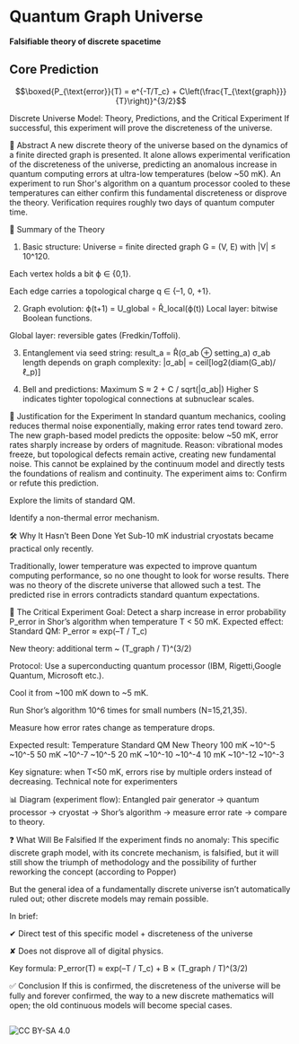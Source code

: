 # Quantum Graph Universe  
**Falsifiable theory of discrete spacetime**  

## Core Prediction  
```math  
\boxed{P_{\text{error}}(T) = e^{-T/T_c} + C\left(\frac{T_{\text{graph}}}{T}\right)}^{3/2}
```
Discrete Universe Model: Theory, Predictions, and the Critical Experiment
If successful, this experiment will prove the discreteness of the universe.

📌 Abstract
A new discrete theory of the universe based on the dynamics of a finite directed graph is presented. It alone allows experimental verification of the discreteness of the universe, predicting an anomalous increase in quantum computing errors at ultra-low temperatures (below ~50 mK). An experiment to run Shor's algorithm on a quantum processor cooled to these temperatures can either confirm this fundamental discreteness or disprove the theory. Verification requires roughly two days of quantum computer time.

🧬 Summary of the Theory
1. Basic structure:
Universe = finite directed graph G = (V, E) with |V| ≤ 10^120.


Each vertex holds a bit ϕ ∈ {0,1}.


Each edge carries a topological charge q ∈ {–1, 0, +1}.


2. Graph evolution:
 ϕ(t+1) = U_global ∘ R̂_local(ϕ(t))
Local layer: bitwise Boolean functions.


Global layer: reversible gates (Fredkin/Toffoli).


3. Entanglement via seed string:
 result_a = R̂(σ_ab ⊕ setting_a)
σ_ab length depends on graph complexity: |σ_ab| = ceil[log2(diam(G_ab)/ℓ_p)]


4. Bell and predictions:
 Maximum S ≈ 2 + C / sqrt(|σ_ab|)
 Higher S indicates tighter topological connections at subnuclear scales.


📌 Justification for the Experiment
In standard quantum mechanics, cooling reduces thermal noise exponentially, making error rates tend toward zero. The new graph-based model predicts the opposite: below ~50 mK, error rates sharply increase by orders of magnitude.
Reason: vibrational modes freeze, but topological defects remain active, creating new fundamental noise. This cannot be explained by the continuum model and directly tests the foundations of realism and continuity.
The experiment aims to:
Confirm or refute this prediction.


Explore the limits of standard QM.


Identify a non-thermal error mechanism.


🛠 Why It Hasn’t Been Done Yet
Sub-10 mK industrial cryostats became practical only recently.


Traditionally, lower temperature was expected to improve quantum computing performance, so no one thought to look for worse results.
There was no theory of the discrete universe that allowed such a test.
The predicted rise in errors contradicts standard quantum expectations.



🧪 The Critical Experiment
Goal: Detect a sharp increase in error probability P_error in Shor’s algorithm when temperature T < 50 mK.
Expected effect:
Standard QM: P_error ≈ exp(–T / T_c)


New theory: additional term ~ (T_graph / T)^(3/2)


Protocol:
Use a superconducting quantum processor (IBM, Rigetti,Google Quantum, Microsoft etc.).


Cool it from ~100 mK down to ~5 mK.


Run Shor’s algorithm 10^6 times for small numbers (N=15,21,35).


Measure how error rates change as temperature drops.


Expected result:
Temperature
Standard QM
New Theory
100 mK
~10^-5
~10^-5
50 mK
~10^-7
~10^-5
20 mK
~10^-10
~10^-4
10 mK
~10^-12
~10^-3

Key signature: when T<50 mK, errors rise by multiple orders instead of decreasing.
Technical note for experimenters


📊 Diagram (experiment flow):
Entangled pair generator → quantum processor → cryostat → Shor’s algorithm → measure error rate → compare to theory.



❓ What Will Be Falsified
If the experiment finds no anomaly:
This specific discrete graph model, with its concrete mechanism, is falsified, but it will still show the triumph of methodology and the possibility of further reworking the concept (according to Popper)


But the general idea of a fundamentally discrete universe isn’t automatically ruled out; other discrete models may remain possible.


In brief:

✔ Direct test of this specific model + discreteness of the universe


✘ Does not disprove all of digital physics.


Key formula:  P_error(T) ≈ exp(–T / T_c) + B × (T_graph / T)^(3/2)

✅ Conclusion
If this is confirmed, the discreteness of the universe will be fully and forever confirmed, the way to a new discrete mathematics will open; the old continuous models will become special cases.
```
```
![CC BY-SA 4.0](https://img.shields.io/badge/License-CC_BY--SA_4.0-lightgrey.svg)  

